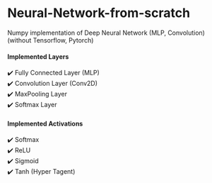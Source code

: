 # Neural-Network-from-scratch
Numpy implementation of Deep Neural Network (MLP, Convolution) (without Tensorflow, Pytorch) <br>
#### Implemented Layers
✔️ Fully Connected Layer (MLP) <br>
✔️ Convolution Layer (Conv2D) <br>
✔️ MaxPooling Layer <br>
✔️ Softmax Layer <br>
#### Implemented Activations
✔️ Softmax <br>
✔️ ReLU <br>
✔️ Sigmoid <br>
✔️ Tanh (Hyper Tagent) <br>
